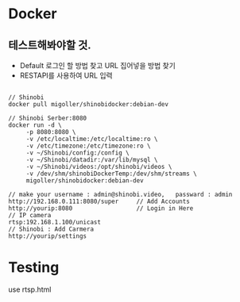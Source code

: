 # Docker
## 테스트해봐야할 것.
- Default 로그인 할 방법 찾고 URL 집어넣을 방법 찾기
- RESTAPI를 사용하여 URL 입력 
<pre><code>
// Shinobi
docker pull migoller/shinobidocker:debian-dev

// Shinobi Serber:8080
docker run -d \
     -p 8080:8080 \
     -v /etc/localtime:/etc/localtime:ro \
     -v /etc/timezone:/etc/timezone:ro \
     -v ~/Shinobi/config:/config \
     -v ~/Shinobi/datadir:/var/lib/mysql \
     -v ~/Shinobi/videos:/opt/shinobi/videos \
     -v /dev/shm/shinobiDockerTemp:/dev/shm/streams \
     migoller/shinobidocker:debian-dev

// make your username : admin@shinobi.video,   passward : admin
http://192.168.0.111:8080/super     // Add Accounts
http://yourip:8080                  // Login in Here
// IP camera
rtsp:192.168.1.100/unicast
// Shinobi : Add Carmera
http://yourip/settings
</code></pre>

# Testing
use rtsp.html
